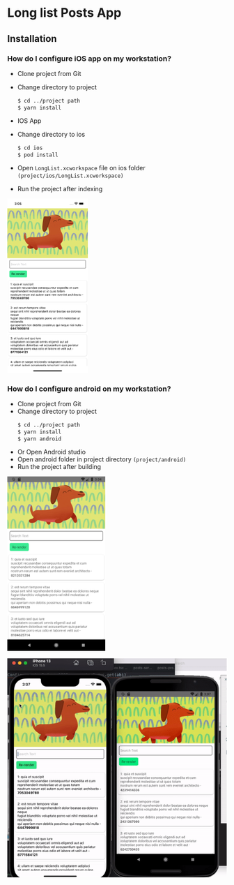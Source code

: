 # Long list Posts App

## Installation

### How do I configure **iOS** app on my workstation?

- Clone project from Git
- Change directory to project

  ```
  $ cd ../project path
  $ yarn install
  ```

- IOS App
- Change directory to ios

  ```
  $ cd ios
  $ pod install
  ```

- Open `LongList.xcworkspace` file on ios folder `(project/ios/LongList.xcworkspace)`
- Run the project after indexing

<img src="static/ios-screenshots/1.png" height="400" alt="Screenshot"/>

### How do I configure **android** on my workstation?

- Clone project from Git
- Change directory to project
  ```
  $ cd ../project path
  $ yarn install
  $ yarn android
  ```
- Or Open Android studio
- Open android folder in project directory `(project/android)`
- Run the project after building

<img src="static/android-screenshots/1.png" height="400" alt="Screenshot"/>

![](long-list.gif)
